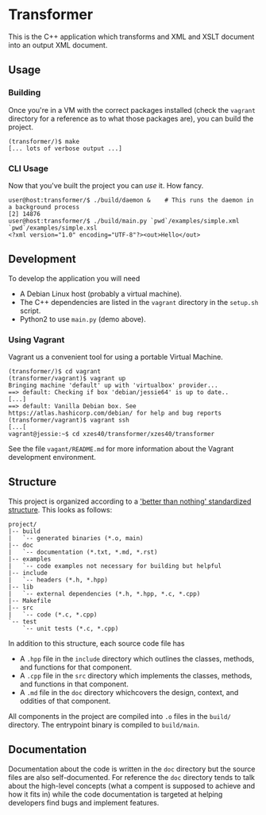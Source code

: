 # Transformer

This is the C++ application which transforms and XML and XSLT document into an output XML document.

## Usage

### Building

Once you're in a VM with the correct packages installed (check the `vagrant` directory for a reference as to what those packages are), you can build the project.

```
(transformer/)$ make
[... lots of verbose output ...]
```

### CLI Usage

Now that you've built the project you can *use* it.
How fancy.

```
user@host:transformer/$ ./build/daemon &    # This runs the daemon in a background process
[2] 14876
user@host:transformer/$ ./build/main.py `pwd`/examples/simple.xml `pwd`/examples/simple.xsl
<?xml version="1.0" encoding="UTF-8"?><out>Hello</out>
```

## Development

To develop the application you will need

- A Debian Linux host (probably a virtual machine).
- The C++ dependencies are listed in the `vagrant` directory in the `setup.sh` script.
- Python2 to use `main.py` (demo above).

### Using Vagrant

Vagrant us a convenient tool for using a portable Virtual Machine.

```
(transformer/)$ cd vagrant
(transformer/vagrant)$ vagrant up
Bringing machine 'default' up with 'virtualbox' provider...
==> default: Checking if box 'debian/jessie64' is up to date..
[...]
==> default: Vanilla Debian box. See https://atlas.hashicorp.com/debian/ for help and bug reports
(transformer/vagrant)$ vagrant ssh
[...[
vagrant@jessie:~$ cd xzes40/transformer/xzes40/transformer
```

See the file `vagant/README.md` for more information about the Vagrant development environment.

## Structure

This project is organized according to a ['better than nothing' standardized structure][cpp-project].
This looks as follows:

```
project/
|-- build
|   `-- generated binaries (*.o, main)
|-- doc
|   `-- documentation (*.txt, *.md, *.rst)
|-- examples
|   `-- code examples not necessary for building but helpful
|-- include
|   `-- headers (*.h, *.hpp)
|-- lib
|   `-- external dependencies (*.h, *.hpp, *.c, *.cpp)
|-- Makefile
|-- src
|   `-- code (*.c, *.cpp)
`-- test
    `-- unit tests (*.c, *.cpp)
```

In addition to this structure, each source code file has

- A `.hpp` file in the `include` directory which outlines the classes, methods, and functions for that component.
- A `.cpp` file in the `src` directory which implements the classes, methods, and functions in that component.
- A `.md` file in the `doc` directory whichcovers the design, context, and oddities of that component.

All components in the project are compiled into `.o` files in the `build/` directory.
The entrypoint binary is compiled to `build/main`.

## Documentation

Documentation about the code is written in the `doc` directory but the source files are also self-documented.
For reference the `doc` directory tends to talk about the high-level concepts (what a compent is supposed to achieve and how it fits in) while the code documentation is targeted at helping developers find bugs and implement features.

[cpp-project]: http://stackoverflow.com/questions/10782554/how-to-organize-a-c-project#10782577
